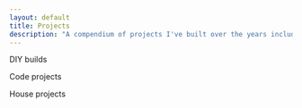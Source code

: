 ```yaml
---
layout: default
title: Projects
description: "A compendium of projects I've built over the years include DIY electronic musical instruments, progressive web applications, or other miraculous inventions"
---
```


<p>DIY builds</p>

<p>Code projects</p>

<p>House projects</p>